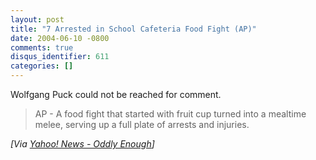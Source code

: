 ```yaml
---
layout: post
title: "7 Arrested in School Cafeteria Food Fight (AP)"
date: 2004-06-10 -0800
comments: true
disqus_identifier: 611
categories: []
---
```

Wolfgang Puck could not be reached for comment.

> AP - A food fight that started with fruit cup turned into a mealtime
> melee, serving up a full plate of arrests and injuries.

*[Via [Yahoo! News - Oddly
Enough](http://us.rd.yahoo.com/dailynews/rss/oddlyenough/*http://story.news.yahoo.com/news?tmpl=story2&u=/ap/20040611/ap_on_fe_st/food_fight)]*

